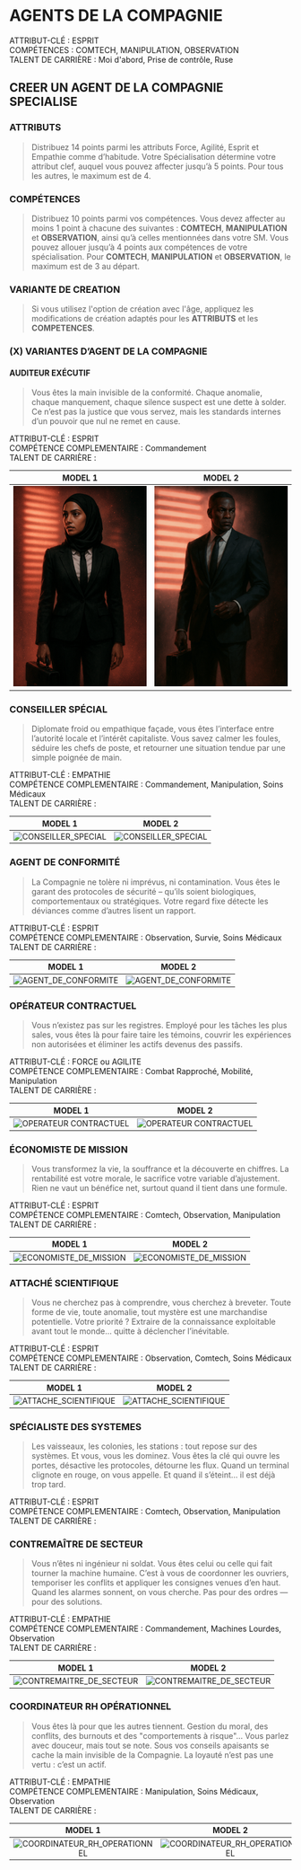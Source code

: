# AGENTS DE LA COMPAGNIE

ATTRIBUT-CLÉ : ESPRIT\
COMPÉTENCES : COMTECH, MANIPULATION, OBSERVATION\
TALENT DE CARRIÈRE : Moi d'abord, Prise de contrôle, Ruse

## CREER UN AGENT DE LA COMPAGNIE SPECIALISE

### ATTRIBUTS

> Distribuez 14 points parmi les attributs Force, Agilité, Esprit et Empathie comme d’habitude. Votre Spécialisation détermine votre attribut clef, auquel vous pouvez affecter jusqu’à 5 points. Pour tous les autres, le maximum est de 4.

### COMPÉTENCES

> Distribuez 10 points parmi vos compétences. Vous devez affecter au moins 1 point à chacune des suivantes : **COMTECH**, **MANIPULATION** et **OBSERVATION**, ainsi qu’à celles mentionnées dans votre SM. Vous pouvez allouer jusqu’à 4 points aux compétences de votre spécialisation. Pour **COMTECH**, **MANIPULATION** et **OBSERVATION**, le maximum est de 3 au départ.

### VARIANTE DE CREATION

> Si vous utilisez l'option de création avec l'âge, appliquez les modifications de création adaptés pour les **ATTRIBUTS** et les **COMPETENCES**.

### (X) VARIANTES D’AGENT DE LA COMPAGNIE

#### AUDITEUR EXÉCUTIF

> Vous êtes la main invisible de la conformité. Chaque anomalie, chaque manquement, chaque silence suspect est une dette à solder. Ce n’est pas la justice que vous servez, mais les standards internes d’un pouvoir que nul ne remet en cause.

ATTRIBUT-CLÉ : ESPRIT\
COMPÉTENCE COMPLEMENTAIRE : Commandement\
TALENT DE CARRIÈRE :

| MODEL 1            | MODEL 2            |
|:------------------:|:------------------:|
| ![AUDITEUR EXÉCUTIF](https://github.com/ChrisLex-Freelance/Alien_IAJDRPGAI/blob/main/AUDITEUR_EXECUTIF_1.png) | ![AUDITEUR EXÉCUTIF](https://github.com/ChrisLex-Freelance/Alien_IAJDRPGAI/blob/main/AUDITEUR_EXECUTIF_2.png) |

### CONSEILLER SPÉCIAL

> Diplomate froid ou empathique façade, vous êtes l’interface entre l’autorité locale et l’intérêt capitaliste. Vous savez calmer les foules, séduire les chefs de poste, et retourner une situation tendue par une simple poignée de main.

ATTRIBUT-CLÉ : EMPATHIE\
COMPÉTENCE COMPLEMENTAIRE : Commandement, Manipulation, Soins Médicaux\
TALENT DE CARRIÈRE :

| MODEL 1            | MODEL 2            |
|:------------------:|:------------------:|
| ![CONSEILLER_SPECIAL]() | ![CONSEILLER_SPECIAL]() |

### AGENT DE CONFORMITÉ

> La Compagnie ne tolère ni imprévus, ni contamination. Vous êtes le garant des protocoles de sécurité – qu’ils soient biologiques, comportementaux ou stratégiques. Votre regard fixe détecte les déviances comme d’autres lisent un rapport.

ATTRIBUT-CLÉ : ESPRIT\
COMPÉTENCE COMPLEMENTAIRE : Observation, Survie, Soins Médicaux\
TALENT DE CARRIÈRE :

| MODEL 1            | MODEL 2            |
|:------------------:|:------------------:|
| ![AGENT_DE_CONFORMITE]() | ![AGENT_DE_CONFORMITE]() |

### OPÉRATEUR CONTRACTUEL

> Vous n’existez pas sur les registres. Employé pour les tâches les plus sales, vous êtes là pour faire taire les témoins, couvrir les expériences non autorisées et éliminer les actifs devenus des passifs.

ATTRIBUT-CLÉ : FORCE ou AGILITE\
COMPÉTENCE COMPLEMENTAIRE : Combat Rapproché, Mobilité, Manipulation\
TALENT DE CARRIÈRE :

| MODEL 1            | MODEL 2            |
|:------------------:|:------------------:|
| ![OPERATEUR CONTRACTUEL]() | ![OPERATEUR CONTRACTUEL]() |

### ÉCONOMISTE DE MISSION

> Vous transformez la vie, la souffrance et la découverte en chiffres. La rentabilité est votre morale, le sacrifice votre variable d’ajustement. Rien ne vaut un bénéfice net, surtout quand il tient dans une formule.

ATTRIBUT-CLÉ : ESPRIT\
COMPÉTENCE COMPLEMENTAIRE : Comtech, Observation, Manipulation\
TALENT DE CARRIÈRE :

| MODEL 1            | MODEL 2            |
|:------------------:|:------------------:|
| ![ECONOMISTE_DE_MISSION]() | ![ECONOMISTE_DE_MISSION]() |

### ATTACHÉ SCIENTIFIQUE

> Vous ne cherchez pas à comprendre, vous cherchez à breveter. Toute forme de vie, toute anomalie, tout mystère est une marchandise potentielle. Votre priorité ? Extraire de la connaissance exploitable avant tout le monde… quitte à déclencher l’inévitable.

ATTRIBUT-CLÉ : ESPRIT\
COMPÉTENCE COMPLEMENTAIRE : Observation, Comtech, Soins Médicaux\
TALENT DE CARRIÈRE :

| MODEL 1            | MODEL 2            |
|:------------------:|:------------------:|
| ![ATTACHE_SCIENTIFIQUE]() | ![ATTACHE_SCIENTIFIQUE]() |

### SPÉCIALISTE DES SYSTEMES

> Les vaisseaux, les colonies, les stations : tout repose sur des systèmes. Et vous, vous les dominez. Vous êtes la clé qui ouvre les portes, désactive les protocoles, détourne les flux. Quand un terminal clignote en rouge, on vous appelle. Et quand il s’éteint… il est déjà trop tard.

ATTRIBUT-CLÉ : ESPRIT\
COMPÉTENCE COMPLEMENTAIRE : Comtech, Observation, Manipulation\
TALENT DE CARRIÈRE :

### CONTREMAÎTRE DE SECTEUR

> Vous n’êtes ni ingénieur ni soldat. Vous êtes celui ou celle qui fait tourner la machine humaine. C’est à vous de coordonner les ouvriers, temporiser les conflits et appliquer les consignes venues d’en haut. Quand les alarmes sonnent, on vous cherche. Pas pour des ordres — pour des solutions.

ATTRIBUT-CLÉ : EMPATHIE\
COMPÉTENCE COMPLEMENTAIRE : Commandement, Machines Lourdes, Observation\
TALENT DE CARRIÈRE :

| MODEL 1            | MODEL 2            |
|:------------------:|:------------------:|
| ![CONTREMAITRE_DE_SECTEUR]() | ![CONTREMAITRE_DE_SECTEUR]() |

### COORDINATEUR RH OPÉRATIONNEL

> Vous êtes là pour que les autres tiennent. Gestion du moral, des conflits, des burnouts et des "comportements à risque"… Vous parlez avec douceur, mais tout se note. Sous vos conseils apaisants se cache la main invisible de la Compagnie. La loyauté n’est pas une vertu : c’est un actif.

ATTRIBUT-CLÉ : EMPATHIE\
COMPÉTENCE COMPLEMENTAIRE : Manipulation, Soins Médicaux, Observation\
TALENT DE CARRIÈRE :

| MODEL 1            | MODEL 2            |
|:------------------:|:------------------:|
| ![COORDINATEUR_RH_OPERATIONNEL]() | ![COORDINATEUR_RH_OPERATIONNEL]() |
